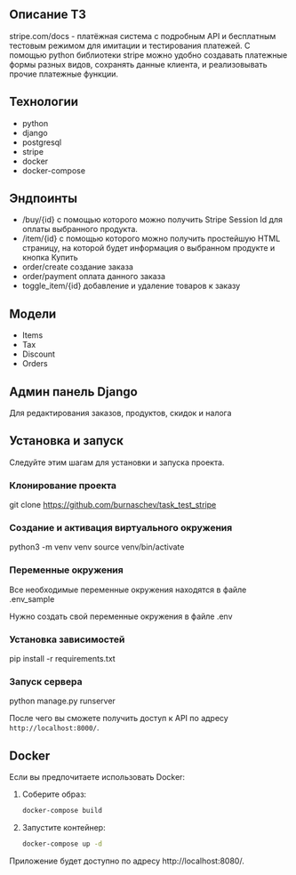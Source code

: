 ## Описание ТЗ
stripe.com/docs - платёжная система с подробным API и бесплатным тестовым режимом для имитации и тестирования платежей. 
С помощью python библиотеки stripe можно удобно создавать платежные формы разных видов, сохранять данные клиента, и реализовывать прочие платежные функции. 

## Технологии

- python
- django
- postgresql
- stripe
- docker
- docker-compose

## Эндпоинты

- /buy/{id} c помощью которого можно получить Stripe Session Id для оплаты выбранного продукта.
- /item/{id} c помощью которого можно получить простейшую HTML страницу, на которой будет информация о выбранном продукте и кнопка Купить
- order/create создание заказа
- order/payment оплата данного заказа
- toggle_item/{id} добавление и удаление товаров к заказу

## Модели
- Items
- Tax
- Discount
- Orders
  
## Админ панель Django

Для редактирования заказов, продуктов, скидок и налога 

## Установка и запуск 

Следуйте этим шагам для установки и запуска проекта.

### Клонирование проекта

git clone https://github.com/burnaschev/task_test_stripe

### Создание и активация виртуального окружения

python3 -m venv venv
source venv/bin/activate

### Переменные окружения

Все необходимые переменные окружения находятся в файле .env_sample

Нужно создать свой переменные окружения в файле .env

### Установка зависимостей

pip install -r requirements.txt


### Запуск сервера 

python manage.py runserver

После чего вы сможете получить доступ к API по адресу `http://localhost:8000/`.


## Docker

Если вы предпочитаете использовать Docker:

1. Соберите образ:

    ```bash
    docker-compose build
    ```

2. Запустите контейнер:

    ```bash
    docker-compose up -d
    ```

Приложение будет доступно по адресу http://localhost:8080/.
